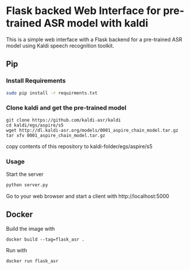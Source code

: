 # Flask backed Web Interface for pre-trained ASR model with kaldi
This is a simple web interface with a Flask backend for a pre-trained ASR model using Kaldi speech recognition toolkit.


## Pip
### Install Requirements
```bash
sudo pip install -r requirments.txt
```

### Clone kaldi and get the pre-trained model
~~~
git clone https://github.com/kaldi-asr/kaldi
cd kaldi/egs/aspire/s5
wget http://dl.kaldi-asr.org/models/0001_aspire_chain_model.tar.gz
tar xfv 0001_aspire_chain_model.tar.gz
~~~
copy contents of this repository to kaldi-folder/egs/aspire/s5

### Usage


Start the server 
```python 
python server.py
```
Go to your web browser and start a client with http://localhost:5000
## Docker

Build the image with
~~~
docker build --tag=flask_asr .
~~~
Run with 
~~~
docker run flask_asr
~~~


 
